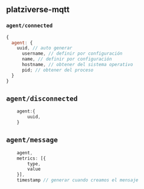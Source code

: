 ## platziverse-mqtt

### `agent/connected`

```js
{
  agent: {
    uuid, // auto generar
      username, // definir por configuración
      name, // definir por configuración
      hostname, // obtener del sistema operativo
      pid; // obtener del proceso
  }
}
```

## `agent/disconnected`

```js
    agent:{
        uuid,
    }
```

## `agent/message`

```js
    agent,
    metrics: [{
        type,
        value
    }],
    timestamp // generar cuando creamos el mensaje
```
